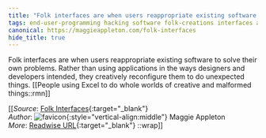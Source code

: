 ```yaml
---
title: "Folk interfaces are when users reappropriate existing software to solve ..."
tags: end-user-programming hacking software folk-creations interfaces adaptation articles-24164156
canonical: https://maggieappleton.com/folk-interfaces
hide_title: true
---
```


Folk interfaces are when users reappropriate existing software to solve their own problems. Rather than using applications in the ways designers and developers intended, they creatively reconfigure them to do unexpected things.
[[People using Excel to do whole worlds of creative and malformed things::rmn]]


[[_Source_: [Folk Interfaces](https://maggieappleton.com/folk-interfaces){:target="_blank"}<br>
_Author_: ![favicon](https://s2.googleusercontent.com/s2/favicons?domain=maggieappleton.com){:style="vertical-align:middle"} Maggie Appleton<br>
_More_: [Readwise URL](https://readwise.io/open/472403890){:target="_blank"}
::wrap]]